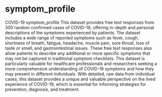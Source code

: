 # symptom_profile
COVID-19 symptom_profile
This dataset provides free text responses from 300 random confirmed cases of COVID-19, offering in-depth and personal descriptions of the symptoms experienced by patients. 
The dataset includes a wide range of reported symptoms such as fever, cough, shortness of breath, fatigue, headache, muscle pain, sore throat, loss of taste or smell, and gastrointestinal issues. 
These free text responses also allow patients to describe any additional or more specific symptoms that may not be captured in traditional symptom checklists. 
This dataset is particularly valuable for healthcare professionals and researchers seeking a more comprehensive understanding of COVID-19 symptoms and how they may present in different individuals. 
With detailed, raw data from individual cases, this dataset provides a unique and valuable perspective on the lived experience of COVID-19, 
which is essential for informing strategies for prevention, diagnosis, and treatment.
